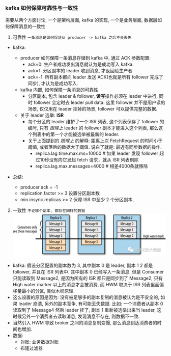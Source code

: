 ### kafka 如何保障可靠性与一致性

需要从两个方面讨论, 一个是架构层面, kafka 的实现, 一个是业务层面, 数据层如何保障消息的一致性

1. 可靠性
   `一条消息是如何保证从 producer -> kafka 之后不会丢失`

- kafka:
    - producer 如何保障一条消息存储到 kafka 中, 通过 ACK 参数配置:
        - ack=0: 生产者成功发出消息就认为是成功写入 kafka.
        - ack=1: 分区副本的 leader 收到消息, 才返回给生产者
        - ack=-1: 所有副本都向 leader 发送 ACK(也就是所有 follower 完成了同步), 才认为是成功写入.
    - kafka 内部, 如何保障一条消息的可靠性
        - 分区副本, 包含 leader & follower, **读写**操作必须在 leader 中进行, 同时 follower 会定时去 leader pull data. 这里 follower 并不是用户读的场景,
          仅仅用在 leader 挂掉的场景, follower 可以提供完整的数据.
    - 关于 leader 选举: **ISR**
        - 每个分区的 leader 维护了一个 ISR 列表, 这个列表保存了 follower 的编号, 只有 *跟得上* leader 的 follower 副本才能进入这个列表, 那么这个列表中的第一个才能被选举被最新的
          leader.
        - 关于上面提到的 _跟得上_ 的解释: 距离上次 FetchRequest 的时间小于阈值, 或者落后的数据大于阈值. 说白了就是: 最近有同步数据的操作.
            - replica.lag.time.max.ms=10000 # 如果 leader 发现 follower 超过10秒没有向它发起 fetch 请求，就从 ISR 列表剔除
            - replica.lag.max.messages=4000 # 相差4000条就移除

- 总结:
    - producer ack = -1
    - replication.factor >= 3 设置分区副本数
    - min.insync.replicas >= 2 保障 ISR 中至少 2 个分区副本,

2. 一致性
   `不论哪个副本, 都存在同样的数据`
   ![img.png](images/kafka_img.png)

- kafka: 假设分区配置的副本数为 3, 其中副本 0 是 leader, 副本 1 2 都是 follower, 并且在 ISR 列表中. 其中副本 0 已经写入一条消息, 但是 Consumer 只能读取到 Message2,
  是因为所有的 ISR 都只是同步到了 Message2, 只有 High water marker 以上的消息才会被消费, 而 HWM 取决于 ISR 列表里面偏移量最小的分区, 类似木桶原理.
- 这么设置的原因是因为: 没有被足够多的副本复制的消息被认为是不安全的, 如果 leader 崩溃, 另外的副本竞争, 有可能丢失数据. 比如: 一个消费者从副本 0 读取到了 Message4 然后 leader 挂了, 副本 1
  重新被选举出来当 leader, 这时候另外一个消费者去读取消息, 发现消息不存在, 则数据不一致.
- 当然引入 HWM 导致 broker 之间的消息复制变慢, 那么消息到达消费者的时间也增加.
- 数据:
    - 对账: 业务数据对账
    - 布隆过滤器
